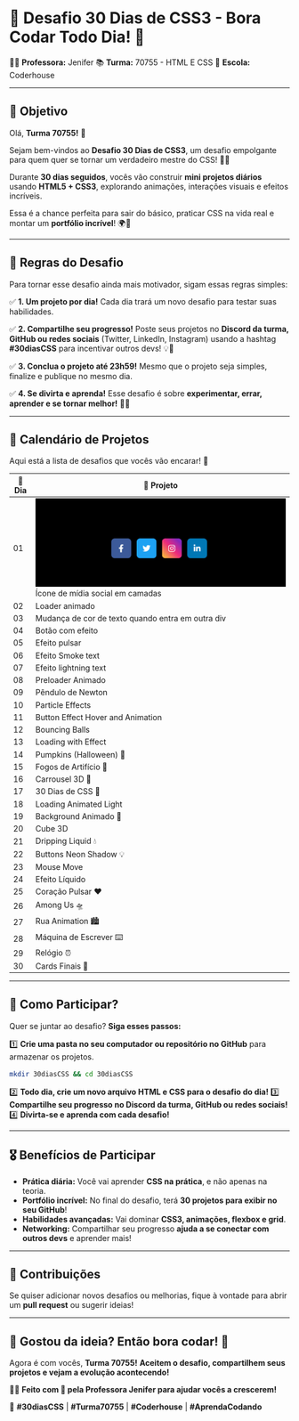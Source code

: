 # 🎨 **Desafio 30 Dias de CSS3 - Bora Codar Todo Dia! 🚀**

👩‍🏫 **Professora:** Jenifer
 📚 **Turma:** 70755 - HTML E CSS
 🏫 **Escola:** Coderhouse

------

## 🎯 **Objetivo**

Olá, **Turma 70755!** 🎉

Sejam bem-vindos ao **Desafio 30 Dias de CSS3**, um desafio empolgante para quem quer se tornar um verdadeiro mestre do CSS! 💪🎨

Durante **30 dias seguidos**, vocês vão construir **mini projetos diários** usando **HTML5 + CSS3**, explorando animações, interações visuais e efeitos incríveis.

Essa é a chance perfeita para sair do básico, praticar CSS na vida real e montar um **portfólio incrível**! 🌍🚀

------

## 📌 **Regras do Desafio**

Para tornar esse desafio ainda mais motivador, sigam essas regras simples:

✅ **1. Um projeto por dia!**
 Cada dia trará um novo desafio para testar suas habilidades.

✅ **2. Compartilhe seu progresso!**
 Poste seus projetos no **Discord da turma, GitHub ou redes sociais** (Twitter, LinkedIn, Instagram) usando a hashtag **#30diasCSS** para incentivar outros devs! 💡💙

✅ **3. Conclua o projeto até 23h59!**
 Mesmo que o projeto seja simples, finalize e publique no mesmo dia.

✅ **4. Se divirta e aprenda!**
 Esse desafio é sobre **experimentar, errar, aprender e se tornar melhor!** 🎨✨

------

## 📅 **Calendário de Projetos**

Aqui está a lista de desafios que vocês vão encarar! 🚀

| 🔢 Dia | 📌 Projeto                                         |
| ----- | ------------------------------------------------- |
| 01    | ![Ícone Mídia Social](./img/Dia1.gif) Ícone de mídia social em camadas |
| 02    | Loader animado                                |
| 03    | Mudança de cor de texto quando entra em outra div |
| 04    | Botão com efeito                                  |
| 05    | Efeito pulsar                                     |
| 06    | Efeito Smoke text                                 |
| 07    | Efeito lightning text                             |
| 08    | Preloader Animado                                 |
| 09    | Pêndulo de Newton                                 |
| 10    | Particle Effects                                  |
| 11    | Button Effect Hover and Animation                 |
| 12    | Bouncing Balls                                    |
| 13    | Loading with Effect                               |
| 14    | Pumpkins (Halloween) 🎃                            |
| 15    | Fogos de Artifício 🎇                              |
| 16    | Carrousel 3D 🎠                                    |
| 17    | 30 Dias de CSS 🚀                                  |
| 18    | Loading Animated Light                            |
| 19    | Background Animado 🌈                              |
| 20    | Cube 3D                                           |
| 21    | Dripping Liquid 💧                                 |
| 22    | Buttons Neon Shadow 💡                             |
| 23    | Mouse Move                                        |
| 24    | Efeito Líquido                                    |
| 25    | Coração Pulsar ❤️                                  |
| 26    | Among Us 🛸                                        |
| 27    | Rua Animation 🏙️                                   |
| 28    | Máquina de Escrever ⌨️                             |
| 29    | Relógio ⏰                                         |
| 30    | Cards Finais 🎴                                    |

------

## 🚀 **Como Participar?**

Quer se juntar ao desafio? **Siga esses passos:**

1️⃣ **Crie uma pasta no seu computador ou repositório no GitHub** para armazenar os projetos.

```bash
mkdir 30diasCSS && cd 30diasCSS
```

2️⃣ **Todo dia, crie um novo arquivo HTML e CSS para o desafio do dia!**
 3️⃣ **Compartilhe seu progresso no Discord da turma, GitHub ou redes sociais!**
 4️⃣ **Divirta-se e aprenda com cada desafio!**

------

## 🎖️ **Benefícios de Participar**

- **Prática diária:** Você vai aprender **CSS na prática**, e não apenas na teoria.
- **Portfólio incrível:** No final do desafio, terá **30 projetos para exibir no seu GitHub**!
- **Habilidades avançadas:** Vai dominar **CSS3, animações, flexbox e grid**.
- **Networking:** Compartilhar seu progresso **ajuda a se conectar com outros devs** e aprender mais!

------

## 🤝 **Contribuições**

Se quiser adicionar novos desafios ou melhorias, fique à vontade para abrir um **pull request** ou sugerir ideias!

------

## 🎉 **Gostou da ideia? Então bora codar! 🚀**

Agora é com vocês, **Turma 70755!** **Aceitem o desafio, compartilhem seus projetos e vejam a evolução acontecendo!**

👨‍💻 **Feito com 💙 pela Professora Jenifer para ajudar vocês a crescerem!**

🚀 **#30diasCSS** | **#Turma70755** | **#Coderhouse** | **#AprendaCodando**

